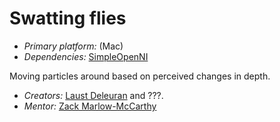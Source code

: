 # Swatting flies 

- *Primary platform:* (Mac)
- *Dependencies:* [SimpleOpenNI](https://github.com/totovr/SimpleOpenni)

Moving particles around based on perceived changes in depth. 

- *Creators:* [Laust Deleuran](http://ljd.dk) and ???.
- *Mentor:* [Zack Marlow-McCarthy](http://www.zackmarlow.com/)
